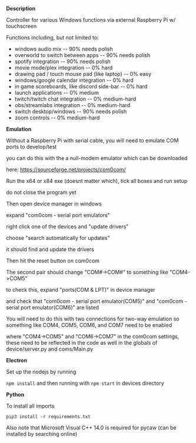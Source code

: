 **Description**

Controller for various Windows functions via external Raspberry Pi w/ touchscreen

Functions including, but not limited to:

* windows audio mix                              -- 90% needs polish 
* overworld to switch between apps               -- 90% needs polish
* spotify integration                            -- 90% needs polish
* movie mode/plex integration                    -- 0% hard
* drawing pad / touch mouse pad (like laptop)    -- 0% easy
* windows/google calendar integration            -- 0% hard
* in game scoreboards, like discord side-bar     -- 0% hard
* launch applications                            -- 0% medium
* twitch/twitch chat integration                 -- 0% medium-hard
* obs/streamlabs integration                     -- 0% medium-hard
* switch desktop/windows                         -- 90% needs polish
* zoom controls                                  -- 0% medium-hard


**Emulation**

Without a Raspberry Pi with serial cable, you will need to emulate COM ports to develop/test

you can do this with the a null-modem emulator which can be downloaded 

here: https://sourceforge.net/projects/com0com/

Run the x64 or x84 exe (doesnt matter which), tick all boxes and run setup

do not close the program yet

Then open device manager in windows

expand "com0com - serial port emulators"

right click one of the devices and "update drivers"

choose "search automatically for updates"

it should find and update the drivers

Then hit the reset button on com0com

The second pair should change "COM#->COM#" to something like "COM4->COM5"

to check this, expand "ports(COM & LPT)" in device manager

and check that "com0com - serial port emulator(COM5)" and "com0com - serial port emulator(COM6)" are listed

You will need to do this with two connections for two-way emulation so something like COM4, COM5, COM6, and COM7 need to be enabled

where "COM4->COM5" and "COM6->COM7" in the com0com settings, these need to be reflected in the code as well in the globals of device/server.py and coms/Main.py


**Electron**

Set up the nodejs by running 

`npm install` and then running with `npm start` in devices directory

**Python**

To install all imports

`pip3 install -r requirements.txt`

Also note that Microsoft Visual C++ 14.0 is required for pycaw (can be installed by searching online)


